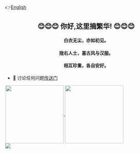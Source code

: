 <p align="left">
	👉<a href="/readme.md">English</a>
</p>
<h2 align="center">😊😊😊 你好,这里摘繁华! 😊😊😊</h2>
<h4 align="center">白衣无尘，亦如初见。</h4>
<h4 align="center">陇右人士，喜古风与汉服。 </h4>
<h4 align="center">相互珍重，各自安好。</h4>

- 💬 讨论任何问题[传送门](https://github.com/zhaifanhua/zhaifanhua/discussions/5)

<div style="clear:both;"></div>
<div>
	<a href="https://github.com/zhaifanhua">
	<img align="center" height="182" src="https://github-readme-stats.vercel.app/api?username=zhaifanhua&locale=cn&show_icons=true&title_color=f3f8f1&text_color=a3e2c5&icon_color=E6E6FA&bg_color=0,696969,415065&hide_border=true" />
	</a>
	<a href="https://github.com/zhaifanhua">
	<img align="center" height="182" src="https://github-readme-stats.vercel.app/api/top-langs/?username=zhaifanhua&locale=cn&layout=compact&title_color=f3f8f1&text_color=a3e2c5&bg_color=0,415065,696969&hide_border=true" /></a>
</div>
<div style="clear:both;"></div>
<div>
	<img align="center" src="https://github-profile-trophy.vercel.app/?username=zhaifanhua&locale=cn&theme=nord&column=7&margin-w=15&margin-h=15" />
</div>
